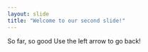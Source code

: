 ```yaml
---
layout: slide
title: "Welcome to our second slide!"
---
```

So far, so good
Use the left arrow to go back!
